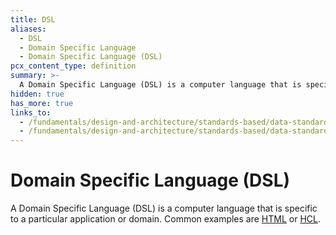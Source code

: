 ```yaml
---
title: DSL
aliases:
  - DSL
  - Domain Specific Language
  - Domain Specific Language (DSL)
pcx_content_type: definition
summary: >-
  A Domain Specific Language (DSL) is a computer language that is specific to a particular application or domain. Common examples are [HTML](/fundamentals/design-and-architecture/standards-based/data-standards/html) or [HCL](/fundamentals/design-and-architecture/standards-based/data-standards/hcl).
hidden: true
has_more: true
links_to:
  - /fundamentals/design-and-architecture/standards-based/data-standards/html
  - /fundamentals/design-and-architecture/standards-based/data-standards/hcl
---
```


# Domain Specific Language (DSL)

A Domain Specific Language (DSL) is a computer language that is specific to a particular application or domain. Common examples are [HTML](/fundamentals/design-and-architecture/standards-based/data-standards/html) or [HCL](/fundamentals/design-and-architecture/standards-based/data-standards/hcl).

